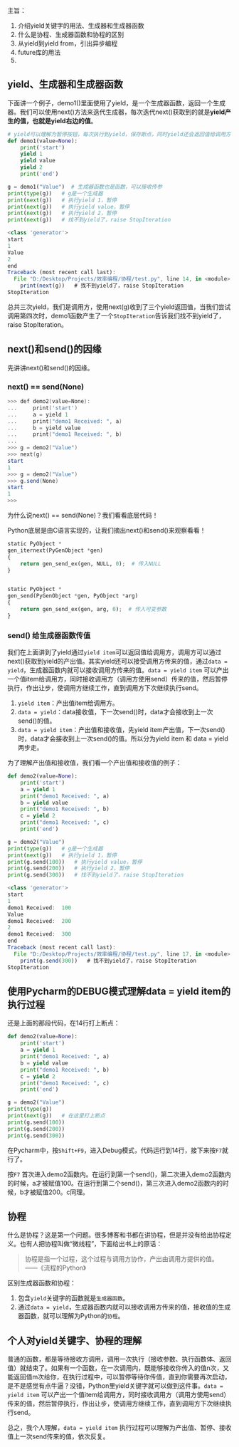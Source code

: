 主旨：

1. 介绍yield关键字的用法、生成器和生成器函数
2. 什么是协程、生成器函数和协程的区别
3. 从yield到yield from，引出异步编程
4. future库的用法
5. 





















## yield、生成器和生成器函数

下面讲一个例子，demo1()里面使用了yield，是一个生成器函数，返回一个生成器。我们可以使用next()方法来迭代生成器，每次迭代next()获取到的就是**yield产生的值，也就是yield右边的值**。

```python
# yield可以理解为暂停按钮，每次执行到yield，保存断点，同时yield还会返回值给调用方
def demo1(value=None):
    print('start')
    yield 1
    yield value
    yield 2
    print('end')

g = demo1("Value")	# 生成器函数也是函数，可以接收传参
print(type(g))   # g是一个生成器
print(next(g))   # 执行yield 1，暂停
print(next(g))   # 执行yield value，暂停
print(next(g))   # 执行yield 2，暂停
print(next(g))   # 找不到yield了，raise StopIteration
```

```javascript
<class 'generator'>
start
1
Value
2
end
Traceback (most recent call last):
  File "D:/Desktop/Projects/效率编程/协程/test.py", line 14, in <module>
    print(next(g))   # 找不到yield了，raise StopIteration
StopIteration
```

总共三次yield，我们是调用方，使用next(g)收到了三个yield返回值，当我们尝试调用第四次时，demo1函数产生了一个`StopIteration`告诉我们找不到yield了，raise StopIteration。

## next()和send()的因缘

先讲讲next()和send()的因缘。

### next() == send(None)

```powershell
>>> def demo2(value=None):
...     print('start')
...     a = yield 1
...     print("demo1 Received: ", a)
...     b = yield value
...     print("demo1 Received: ", b)
...
>>> g = demo2("Value")
>>> next(g)
start
1
>>> g = demo2("Value")
>>> g.send(None)
start
1
>>>
```

为什么说next() == send(None)？我们看看底层代码！

Python底层是由C语言实现的，让我们摘出next()和send()来观察看看！ 

```python
static PyObject *
gen_iternext(PyGenObject *gen)
{
    return gen_send_ex(gen, NULL, 0);  # 传入NULL
}


static PyObject *
gen_send(PyGenObject *gen, PyObject *arg)
{
    return gen_send_ex(gen, arg, 0);  # 传入可变参数
}
```

### send() 给生成器函数传值

我们在上面讲到了yield通过`yield item`可以返回值给调用方，调用方可以通过next()获取到yield的产出值。其实yield还可以接受调用方传来的值，通过`data = yield`，生成器函数内就可以接收调用方传来的值。`data = yield item` 可以产出一个值item给调用方，同时接收调用方（调用方使用send）传来的值，然后暂停执行，作出让步，使调用方继续工作，直到调用方下次继续执行send。

1. `yield item`：产出值item给调用方。
2. `data = yield`：data接收值，下一次send()时，data才会接收到上一次send()的值。
3. `data = yield item`：产出值和接收值，先yield item产出值，下一次send()时，data才会接收到上一次send()的值。所以分为yield item 和 data = yield 两步走。

为了理解产出值和接收值，我们看一个产出值和接收值的例子：

```python
def demo2(value=None):
    print('start')
    a = yield 1
    print("demo1 Received: ", a)
    b = yield value
    print("demo1 Received: ", b)
    c = yield 2
    print("demo1 Received: ", c)
    print('end')

g = demo2("Value")
print(type(g))   # g是一个生成器
print(next(g))   # 执行yield 1，暂停
print(g.send(100))   # 执行yield value，暂停
print(g.send(200))   # 执行yield 2，暂停
print(g.send(300))   # 找不到yield了，raise StopIteration
```

```javascript
<class 'generator'>
start
1
demo1 Received:  100
Value
demo1 Received:  200
2
demo1 Received:  300
end
Traceback (most recent call last):
  File "D:/Desktop/Projects/效率编程/协程/test.py", line 17, in <module>
    print(g.send(300))   # 找不到yield了，raise StopIteration
StopIteration
```

## 使用Pycharm的DEBUG模式理解data = yield item的执行过程

还是上面的那段代码，在14行打上断点：

```python
def demo2(value=None):
    print('start')
    a = yield 1
    print("demo1 Received: ", a)
    b = yield value
    print("demo1 Received: ", b)
    c = yield 2
    print("demo1 Received: ", c)
    print('end')

g = demo2("Value")
print(type(g))   
print(next(g))   # 在这里打上断点
print(g.send(100))   
print(g.send(200))   
print(g.send(300))  
```

在Pycharm中，按`Shift+F9`，进入Debug模式，代码运行到14行，接下来按`F7`就行了。

按`F7` 首次进入demo2函数内。在运行到第一个send()，第二次进入demo2函数内的时候，a才被赋值100。在运行到第二个send()，第三次进入demo2函数内的时候，b才被赋值200。c同理。

## 协程

什么是协程？这是第一个问题。很多博客和书都在讲协程，但是并没有给出协程定义。也有人把协程叫做“微线程”，下面给出书上的原话：

> 协程是指一个过程，这个过程与调用方协作，产出由调用方提供的值。 ——《流程的Python》

区别生成器函数和协程：

1. 包含`yield`关键字的函数就是`生成器函数`。
2. 通过`data = yield`，生成器函数内就可以接收调用方传来的值，接收值的生成器函数，就可以理解为Python的`协程`。



## 个人对yield关键字、协程的理解

普通的函数，都是等待接收方调用，调用一次执行（接收参数、执行函数体、返回值）就结束了。如果有一个函数，在一次调用内，既能够接收你传入的值n次，又能返回值m次给你，在执行过程中，可以暂停等待你传值，直到你需要再次启动，是不是感觉有点牛逼？没错，Python里yield关键字就可以做到这件事。`data = yield item` 可以产出一个值item给调用方，同时接收调用方（调用方使用send）传来的值，然后暂停执行，作出让步，使调用方继续工作，直到调用方下次继续执行send。

总之，我个人理解，`data = yield item` 执行过程可以理解为产出值、暂停、接收值上一次send传来的值，依次反复。


